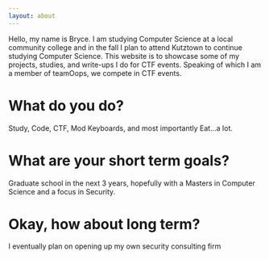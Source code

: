 ```yaml
---
layout: about
---
```


Hello, my name is Bryce. I am studying Computer Science at a local community college and in the fall I plan to attend Kutztown to continue studying Computer Science. This website is to showcase some of my projects, studies, and write-ups I do for CTF events. Speaking of which I am a member of teamOops, we compete in CTF events.

# What do you do?
Study, Code, CTF, Mod Keyboards, and most importantly Eat...a lot.

# What are your short term goals?
Graduate school in the next 3 years, hopefully with a Masters in Computer Science and a focus in Security.

# Okay, how about long term?
I eventually plan on opening up my own security consulting firm
